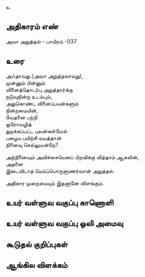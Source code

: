 உ


## அதிகாரம் எண்

அவா அறுத்தல் - பாயிரம் -037

## உரை

அஃதாவது _(அவா அறுத்தலாவது)_,  
முன்னும் பின்னும்  
வினைத்தொடர்பு அறுத்தார்க்கு  
நடுவுநின்ற உடம்பும்,  
அதுகொண்ட வினைப்பயன்களும்  
நின்றமையின்,  
வேதனை பற்றி  
ஒரோவழித்  
துறக்கப்பட்ட புலன்கள்மேல்  
பழைய பயிற்சி வயத்தான்  
நினைவு செல்லுமன்றே?  

அந்நினைவும் அவிச்சையெனப் 
பிறவிக்கு வித்தாம் ஆகலின்,  
அதனை  
இடைவிடாத மெய்ப்பொருளுணர்வான் அறுத்தல்.  

அதிகார முறைமையும் இதனானே விளங்கும்.


## உயர் வள்ளுவ வகுப்பு காணொளி


## உயர் வள்ளுவ வகுப்பு ஒலி அமைவு 


## கூடுதல் குறிப்புகள்


## ஆங்கில விளக்கம்

